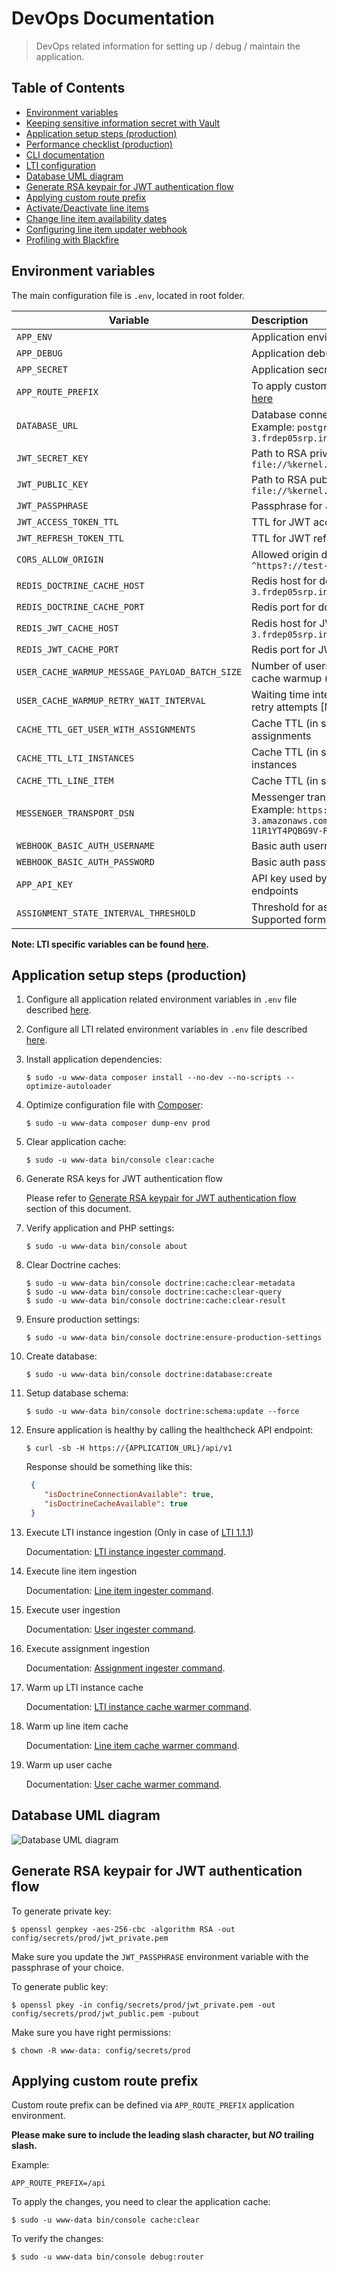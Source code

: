 # DevOps Documentation

> DevOps related information for setting up / debug / maintain the application.

## Table of Contents
- [Environment variables](#environment-variables)
- [Keeping sensitive information secret with Vault](vault.md)
- [Application setup steps (production)](#application-setup-steps-production)
- [Performance checklist (production)](https://symfony.com/doc/current/performance.html)
- [CLI documentation](cli-documentation.md)
- [LTI configuration](features/lti.md)
- [Database UML diagram](#database-uml-diagram)
- [Generate RSA keypair for JWT authentication flow](#generate-rsa-keypair-for-jwt-authentication-flow)
- [Applying custom route prefix](#applying-custom-route-prefix)
- [Activate/Deactivate line items](cli/modify-entity-line-item-change-state-command.md)
- [Change line item availability dates](cli/modify-entity-line-item-change-dates-command.md)
- [Configuring line item updater webhook](features/update-line-items-webhook.md)
- [Profiling with Blackfire](blackfire.md)

## Environment variables

The main configuration file is `.env`, located in root folder.

| Variable | Description |
| -------- |:------------|
| `APP_ENV` | Application environment [Values: `dev`, `docker`, `test`, `prod`] |
| `APP_DEBUG` | Application debug mode [Values: `true`, `false`] |
| `APP_SECRET` | Application secret (use a secure random value, not a passphrase) |
| `APP_ROUTE_PREFIX` | To apply custom API route prefix [default: `/api` ]. More information [here](#applying-custom-route-prefix) |
| `DATABASE_URL` | Database connection string. Supported formats are described [here](https://www.doctrine-project.org/projects/doctrine-dbal/en/latest/reference/configuration.html#connecting-using-a-url). Example: `postgresql://dbuser:dbpassword@rdstao.eu-west-3.frdep05srp.internal.:5432/taodb?serverVersion=13&charset=utf8` |
| `JWT_SECRET_KEY` | Path to RSA private key for JWT authentication flow. Example: `file://%kernel.project_dir%/config/secrets/prod/jwt_private.pem` |
| `JWT_PUBLIC_KEY` | Path to RSA public key for JWT authentication flow. `Example: file://%kernel.project_dir%/config/secrets/prod/jwt_public.pem` |
| `JWT_PASSPHRASE` | Passphrase for JWT keypair |
| `JWT_ACCESS_TOKEN_TTL` | TTL for JWT access token in seconds |
| `JWT_REFRESH_TOKEN_TTL` | TTL for JWT refresh token in seconds |
| `CORS_ALLOW_ORIGIN` | Allowed origin domain for cross-origin resource sharing. Example: `^https?://test-taker-portal.com$` |
| `REDIS_DOCTRINE_CACHE_HOST` | Redis host for doctrine cache storage. Example: `dccache.eu-west-3.frdep05srp.internal.` |
| `REDIS_DOCTRINE_CACHE_PORT` | Redis port for doctrine cache storage. Example: `6379` |
| `REDIS_JWT_CACHE_HOST` | Redis host for JWT cache storage. Example: `session.eu-west-3.frdep05srp.internal.` |
| `REDIS_JWT_CACHE_PORT` | Redis port for JWT cache storage. Example: `6379` |
| `USER_CACHE_WARMUP_MESSAGE_PAYLOAD_BATCH_SIZE` | Number of users to include per event message payload for user cache warmup (batch size) |
| `USER_CACHE_WARMUP_RETRY_WAIT_INTERVAL` | Waiting time interval in microseconds between user cache warmup retry attempts [Minimum: `1000`] |
| `CACHE_TTL_GET_USER_WITH_ASSIGNMENTS` | Cache TTL (in seconds) for caching individual users with assignments |
| `CACHE_TTL_LTI_INSTANCES` | Cache TTL (in seconds) for caching entire collection of LTI instances |
| `CACHE_TTL_LINE_ITEM` | Cache TTL (in seconds) for caching individual line items |
| `MESSENGER_TRANSPORT_DSN` | Messenger transport DSN for [asynchronous cache warmup](cli/user-cache-warmer-command.md#asynchronous-cache-warmup-with-amazon-sqs) Example: `https://sqs.eu-west-3.amazonaws.com/0123456789/frdep05srp-WorkerStack-11R1YT4PQBG9V-RosterCacheWarmup-2JN1K2H4ABCG?auto_setup=false` |
| `WEBHOOK_BASIC_AUTH_USERNAME` | Basic auth username for [webhook](features/update-line-items-webhook.md) |
| `WEBHOOK_BASIC_AUTH_PASSWORD` | Basic auth password for [webhook](features/update-line-items-webhook.md) |
| `APP_API_KEY` | API key used by [Lambda Assignment Manager](https://github.com/oat-sa/lambda-assignment-manager) to access bulk API endpoints |
| `ASSIGNMENT_STATE_INTERVAL_THRESHOLD` | Threshold for assignment garbage collection. [Example: `P1D`] Supported formats can be found [here](http://php.net/manual/en/dateinterval.format.php) |

**Note: LTI specific variables can be found [here](features/lti.md).**

## Application setup steps (production)

1. Configure all application related environment variables in `.env` file described [here](#environment-variables).

1. Configure all LTI related environment variables in `.env` file described [here](features/lti.md).

1. Install application dependencies:

    ```shell script
    $ sudo -u www-data composer install --no-dev --no-scripts --optimize-autoloader
    ```
    
1. Optimize configuration file with [Composer](https://getcomposer.org/):

    ```shell script
    $ sudo -u www-data composer dump-env prod
    ```

1. Clear application cache:

    ```shell script
    $ sudo -u www-data bin/console clear:cache
    ```

1. Generate RSA keys for JWT authentication flow

    Please refer to [Generate RSA keypair for JWT authentication flow](#generate-rsa-keypair-for-jwt-authentication-flow) section of this document. 

1. Verify application and PHP settings:

    ```shell script
    $ sudo -u www-data bin/console about
    ```

1. Clear Doctrine caches:

    ```shell script
    $ sudo -u www-data bin/console doctrine:cache:clear-metadata
    $ sudo -u www-data bin/console doctrine:cache:clear-query
    $ sudo -u www-data bin/console doctrine:cache:clear-result
    ```

1. Ensure production settings:

    ```shell script
    $ sudo -u www-data bin/console doctrine:ensure-production-settings
    ```

1. Create database:

    ```shell script
    $ sudo -u www-data bin/console doctrine:database:create
    ``` 
1. Setup database schema:

    ```shell script
    $ sudo -u www-data bin/console doctrine:schema:update --force
    ``` 

1. Ensure application is healthy by calling the healthcheck API endpoint:

    ```shell script
    $ curl -sb -H https://{APPLICATION_URL}/api/v1
    ```
   
   Response should be something like this:
   
   ```json
    {
       "isDoctrineConnectionAvailable": true,
       "isDoctrineCacheAvailable": true
    }
    ```
   
 1. Execute LTI instance ingestion (Only in case of [LTI 1.1.1](features/lti.md#lti-111))
 
    Documentation: [LTI instance ingester command](cli/lti-instance-ingester-command.md).
    
 1. Execute line item ingestion
 
    Documentation: [Line item ingester command](cli/line-item-ingester-command.md).
    
1. Execute user ingestion

    Documentation: [User ingester command](cli/user-ingester-command.md).
    
1. Execute assignment ingestion

    Documentation: [Assignment ingester command](cli/assignment-ingester-command.md).
 
 1. Warm up LTI instance cache
 
    Documentation: [LTI instance cache warmer command](cli/lti-instance-cache-warmer-command.md).
    
1. Warm up line item cache

    Documentation: [Line item cache warmer command](cli/line-item-cache-warmer-command.md).

1. Warm up user cache

    Documentation: [User cache warmer command](cli/user-cache-warmer-command.md).

## Database UML diagram

![Database UML diagram](db-uml.png)

## Generate RSA keypair for JWT authentication flow

To generate private key:

```shell script
$ openssl genpkey -aes-256-cbc -algorithm RSA -out config/secrets/prod/jwt_private.pem
```

Make sure you update the `JWT_PASSPHRASE` environment variable with the passphrase of your choice.

To generate public key:

```shell script
$ openssl pkey -in config/secrets/prod/jwt_private.pem -out config/secrets/prod/jwt_public.pem -pubout
```

Make sure you have right permissions:

```shell script
$ chown -R www-data: config/secrets/prod
```

## Applying custom route prefix

Custom route prefix can be defined via `APP_ROUTE_PREFIX` application environment. 

**Please make sure to include the leading slash character, but _NO_ trailing slash.**

Example:

```dotenv
APP_ROUTE_PREFIX=/api
```

To apply the changes, you need to clear the application cache:

```shell script
$ sudo -u www-data bin/console cache:clear
```

To verify the changes:

```shell script
$ sudo -u www-data bin/console debug:router
```
